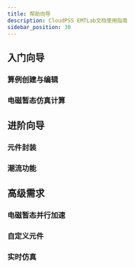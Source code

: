 ```yaml
---
title: 帮助向导
description: CloudPSS EMTLab文档使用指南
sidebar_position: 30
---
```



## 入门向导
### 算例创建与编辑
### 电磁暂态仿真计算

## 进阶向导
### 元件封装
### 潮流功能

## 高级需求
### 电磁暂态并行加速
### 自定义元件
### 实时仿真